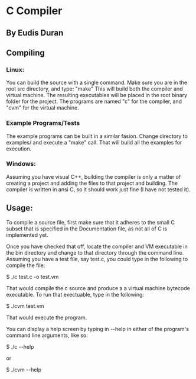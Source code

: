 C Compiler
==========
By Eudis Duran
--------------

## Compiling

### Linux:

You can build the source with a single command.
Make sure you are in the root src directory, and 
type: "make"  This will build both the compiler
and virtual machine.  The resulting executables will
be placed in the root binary folder for the project.
The programs are named "c" for the compiler, and "cvm" for 
the virtual machine.

### Example Programs/Tests

The example programs can be built in a similar fasion.
Change directory to examples/ and execute a "make"
call.  That will build all the examples for execution.

### Windows:

Assuming you have visual C++, building the compiler is
only a matter of creating a project and adding the files
to that project and building.  The compiler is written in
ansi C, so it should work just fine (I have not tested it).

## Usage:

To compile a source file, first make sure that it adheres
to the small C subset that is specified in the Documentation
file, as not all of C is implemented yet.

Once you have checked that off, locate the compiler and VM
executable in the bin directory and change to that directory
through the command line.  Assuming you have a test
file, say test.c, you could type in the following to compile
the file:

$ ./c test.c -o test.vm

That would compile the c source and produce a a virtual machine
bytecode executable.  To run that exectuable, type in the
following:

$ ./cvm test.vm

That would execute the program.

You can display a help screen by typing in --help in either of the
program's command line arguments, like so:

$ ./c --help

or

$ ./cvm --help

